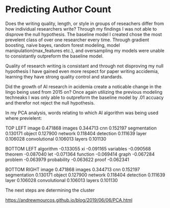 # Predicting Author Count


Does the writing quality, length, or style in groups of reseachers differ from how individual researchers write? 
Through my findings I was not able to disprove the null hypothesis. 
The baseline model I created chose the most prevelent class of over one researcher every time.
Through gradient boosting, naive bayes, random forest modeling, model manipulation(max_features etc.), and oversampling my models were unable to consistantly outpreform the baseline model. 

Quality of research writing is consistant and through not disproving my null hypothesis I have gained even more respect for paper writing accidemia, learning they have strong quality control and standards. 

Did the growth of AI research in acidemia create a noticable change in the lingo being used from 2015 on? 
Once again utilizing the previous modeling techneaks I was only able to outpreform the baseline model by .01 accuacy and therefor not reject the null hypothesis.

In my PCA analysis, words relating to which AI algorithm was being used where previelent:

TOP LEFT
image            0.471868
images           0.344713
cnn              0.152197
segmentation     0.130171
object           0.127900
network          0.118404
detection        0.111639
layer            0.106028
convolutional    0.106013
layers           0.101130

BOTTOM LEFT 
algorithm     -0.133055
xi            -0.091165
variables     -0.090568
theorem       -0.087040
let           -0.071364
function      -0.069414
graph         -0.067284
problem       -0.063979
probability   -0.063622
proof         -0.062341

BOTTOM RIGHT
image            0.471868
images           0.344713
cnn              0.152197
segmentation     0.130171
object           0.127900
network          0.118404
detection        0.111639
layer            0.106028
convolutional    0.106013
layers           0.101130



The next steps are determining the cluster 

https://andrewmourcos.github.io/blog/2019/06/06/PCA.html
